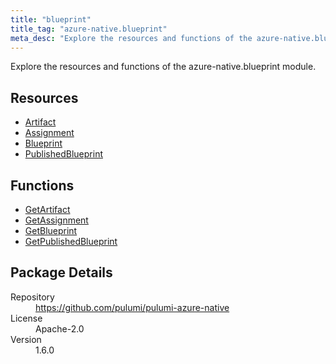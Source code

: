 ```yaml
---
title: "blueprint"
title_tag: "azure-native.blueprint"
meta_desc: "Explore the resources and functions of the azure-native.blueprint module."
---
```


<!-- WARNING: this file was generated by Pulumi Docs Generator. -->
<!-- Do not edit by hand unless you're certain you know what you are doing! -->

Explore the resources and functions of the azure-native.blueprint module.

<h2 id="resources">Resources</h2>
<ul class="api">
    <li><a href="artifact" title="Artifact"><span class="symbol resource"></span>Artifact</a></li>
    <li><a href="assignment" title="Assignment"><span class="symbol resource"></span>Assignment</a></li>
    <li><a href="blueprint" title="Blueprint"><span class="symbol resource"></span>Blueprint</a></li>
    <li><a href="publishedblueprint" title="PublishedBlueprint"><span class="symbol resource"></span>PublishedBlueprint</a></li>
</ul>

<h2 id="functions">Functions</h2>
<ul class="api">
    <li><a href="getartifact" title="GetArtifact"><span class="symbol function"></span>GetArtifact</a></li>
    <li><a href="getassignment" title="GetAssignment"><span class="symbol function"></span>GetAssignment</a></li>
    <li><a href="getblueprint" title="GetBlueprint"><span class="symbol function"></span>GetBlueprint</a></li>
    <li><a href="getpublishedblueprint" title="GetPublishedBlueprint"><span class="symbol function"></span>GetPublishedBlueprint</a></li>
</ul>

<h2 id="package-details">Package Details</h2>
<dl class="package-details">
	<dt>Repository</dt>
	<dd><a href="https://github.com/pulumi/pulumi-azure-native">https://github.com/pulumi/pulumi-azure-native</a></dd>
	<dt>License</dt>
	<dd>Apache-2.0</dd>
	<dt>Version</dt>
	<dd>1.6.0</dd>
</dl>

